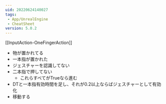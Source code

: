 ```yaml
---
uid: 20220624140027
tags:
 - App/UnrealEngine
 - CheatSheet
version: 5.0.2
---
```


[[InputAction-OneFingerAction]]

- 物が置かれてる
- 一本指が置かれた
- ジェスチャーを認識してない
- 二本指で押してない
	- これらすべてがTrueなら進む
- DTと一本指有効時間を足し、それが0.2以上ならばジェスチャーとして有効化
- 移動する